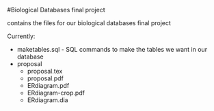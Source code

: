 #Biological Databases final project

contains the files for our biological databases final project

Currently:

* maketables.sql - SQL commands to make the tables we want in our database
* proposal
    * proposal.tex
    * proposal.pdf
    * ERdiagram.pdf
    * ERdiagram-crop.pdf
    * ERdiagram.dia
